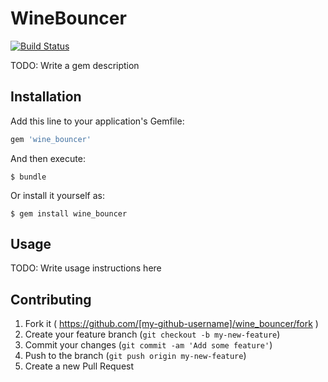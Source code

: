 # WineBouncer

[![Build Status](https://travis-ci.org/Antek-drzewiecki/wine_bouncer.svg?branch=master)](https://travis-ci.org/Antek-drzewiecki/wine_bouncer)


TODO: Write a gem description

## Installation

Add this line to your application's Gemfile:

```ruby
gem 'wine_bouncer'
```

And then execute:

    $ bundle

Or install it yourself as:

    $ gem install wine_bouncer

## Usage

TODO: Write usage instructions here

## Contributing

1. Fork it ( https://github.com/[my-github-username]/wine_bouncer/fork )
2. Create your feature branch (`git checkout -b my-new-feature`)
3. Commit your changes (`git commit -am 'Add some feature'`)
4. Push to the branch (`git push origin my-new-feature`)
5. Create a new Pull Request
